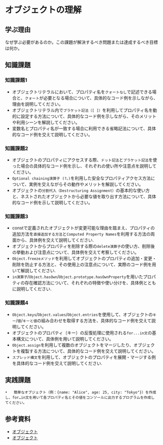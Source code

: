 # オブジェクトの理解

## 学ぶ理由

なぜ学ぶ必要があるのか。この課題が解決するべき問題または達成するべき目標は何か。

## 知識課題

### 知識課題1

- オブジェクトリテラルにおいて、プロパティ名を`クォートなし`で記述できる場合と、`クォート`が必要となる場合について、具体的なコード例を示しながら、理由を説明してください。
- オブジェクトリテラル内で`ブラケット記法（[ ]）`を利用してプロパティ名を動的に設定する方法について、具体的なコード例を示しながら、そのメリットや利用シーンを解説してください。
- 変数名とプロパティ名が一致する場合に利用できる省略記法について、具体的なコード例を交えて説明してください。

### 知識課題2

- オブジェクトのプロパティにアクセスする際、`ドット記法`と`ブラケット記法`を使った場合の具体的なコード例を示し、それぞれの使い所や注意点を説明してください。
- `Optional chaining演算子 (?。)`を利用した安全なプロパティアクセス方法について、実例を交えながらその動作やメリットを解説してください。
- オブジェクトの`分割代入（Destructuring Assignment）`の基本的な使い方と、ネストされたオブジェクトから必要な値を取り出す方法について、具体的なコード例を示して説明してください。

### 知識課題3

- constで定義されたオブジェクトが変更可能な理由を踏まえ、プロパティの追加方法を`直接追加する方法`と`Computed Property Names`を利用する方法の両面から、具体例を交えて説明してください.
- オブジェクトからプロパティを削除する際の`delete演算子`の使い方、削除後の挙動および注意点について、具体例を交えて考察してください。
- `Object.freezeメソッド`を利用してオブジェクトのプロパティの追加・変更・削除を防止する方法と、その使用上の注意点について、実際のコード例を用いて解説してください.
- `in演算子`/`Object.hasOwn`/`Object.prototype.hasOwnProperty`を用いたプロパティの存在確認方法について、それぞれの特徴や使い分けを、具体例とともに説明してください.

### 知識課題4

- `Object.keys`/`Object.values`/`Object.entries`を使用して、オブジェクトの`キー`/`値`/`キーと値`の組み合わせを取得する方法を、具体的なコード例を交えて説明してください。
- オブジェクトのプロパティ（キー）の反復処理に使用される`for...in文`の基本構文について、具体例を用いて説明してください。
- `Object.assign`を利用して複数のオブジェクトをマージしたり、オブジェクトを複製する方法について、具体的なコード例を交えて説明してください。
- `スプレッド構文`を利用して、オブジェクトのプロパティを展開・マージする例を具体的なコード例を交えて説明してください.

## 実践課題

	•	簡単なオブジェクト（例：{name: "Alice", age: 25, city: "Tokyo"}）を作成し、for…in文を用いて各プロパティ名とその値をコンソールに出力するプログラムを作成してください。

## 参考資料

- [オブジェクト](https://jsprimer.net/basic/object/)
- [オブジェクト](https://ja.javascript.info/object)
